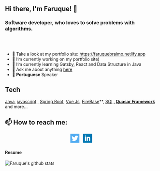 
## Hi there, I'm Faruque! 👋

### Software developer, who loves to solve problems with algorithms.
<br />
<br />


- :100: Take a look at my portfolio site: https://faruquebraimo.netlify.app
- 🔭 I’m currently working on my portfolio site)
- 🌱 I’m currently learning Gatsby, React and Data Structure in Java
- 💬 Ask me about anything [here](https://github.com/FaruqueBraimo/FaruqueBraimo/issues)
- 💬 **Portuguese** Speaker

## Tech
  [Java](https://github.com/topics/java), [javascript](https://github.com/topics/javascript) , [Spring Boot](https://github.com/topics/java), [Vue Js](https://github.com/topics/vuejs),  [FireBase](https://github.com/topics/firebase)**, [SQl](https://github.com/topics/sql) **, [Quasar Framework](https://github.com/topics/quasarframework)** and more...


## 📫 How to reach me:

<p align='center'>
<a href="https://twitter/fbraimo"><img height="30" src="https://github.com/FaruqueBraimo/FaruqueBraimo/blob/master/icon/twitter.png?raw=true"></a>&nbsp;&nbsp;
  <a href="https://www.linkedin.com/in/faruquebraimo/"><img height="30" src="https://github.com/FaruqueBraimo/FaruqueBraimo/blob/master/icon/linkedin.png?raw=true"></a>

</p>
  
#### Resume
![Faruque's github stats](https://github-readme-stats.vercel.app/api?username=FaruqueBraimo&show_icons=true)
